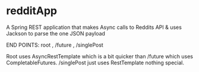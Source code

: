 # redditApp
A Spring REST application that makes Async calls to Reddits API &amp; uses Jackson to parse the one JSON payload

END POINTS: root , /future , /singlePost

Root uses AsyncRestTemplate which is a bit quicker than /future which uses CompletableFutures. /singlePost just uses RestTemplate nothing special.
